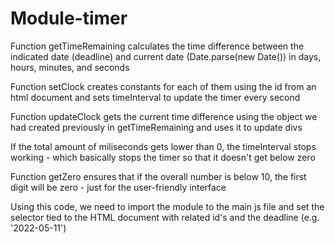 # Module-timer
Function getTimeRemaining calculates the time difference between the indicated date (deadline) and current date (Date.parse(new Date()) in days, hours, minutes, and seconds  

Function setClock creates constants for each of them using the id from an html document and sets timeInterval to update the timer every second

Function updateClock gets the current time difference using the object we had created previously in getTimeRemaining and uses it to update divs

If the total amount of miliseconds gets lower than 0, the timeInterval stops working - which basically stops the timer so that it doesn't get below zero

Function getZero ensures that if the overall number is below 10, the first digit will be zero - just for the user-friendly interface


Using this code, we need to import the module to the main js file and set the selector tied to the HTML document with related id's and the deadline (e.g. '2022-05-11')
